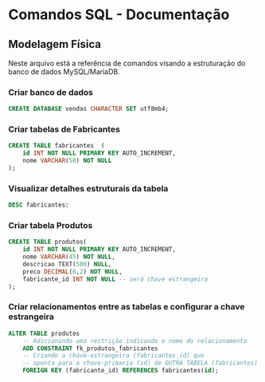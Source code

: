 # Comandos SQL - Documentação

## Modelagem Física

Neste arquivo está a referência de comandos visando a estruturação do banco de dados MySQL/MariaDB.

### Criar banco de dados

```sql
CREATE DATABASE vendas CHARACTER SET utf8mb4;
```

### Criar tabelas de Fabricantes

```sql
CREATE TABLE fabricantes  (
    id INT NOT NULL PRIMARY KEY AUTO_INCREMENT,
    nome VARCHAR(50) NOT NULL
);
```

### Visualizar detalhes estruturais da tabela

```sql
DESC fabricantes:
```

### Criar tabela Produtos

```sql
CREATE TABLE produtos(
    id INT NOT NULL PRIMARY KEY AUTO_INCREMENT,
    nome VARCHAR(45) NOT NULL,
    descricao TEXT(500) NULL,
    preco DECIMAL(6,2) NOT NULL,
    fabricante_id INT NOT NULL -- será chave estrangeira
);
```

### Criar relacionamentos entre as tabelas e configurar a chave estrangeira

```sql
ALTER TABLE produtos
    -- Adicionando uma restrição indicando o nome do relacionamento
    ADD CONSTRAINT fk_produtos_fabricantes
    -- Criando a chave-estrangeira (fabricantes_id) que 
    -- aponta para a chave-primaria (id) de OUTRA TABELA (fabricantes)
    FOREIGN KEY (fabricante_id) REFERENCES fabricantes(id);

```